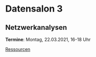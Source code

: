 # Datensalon 3
## Netzwerkanalysen

**Termine**: Montag, 22.03.2021, 16-18 Uhr

[Ressourcen](/datensalon3_ressourcen.md)
